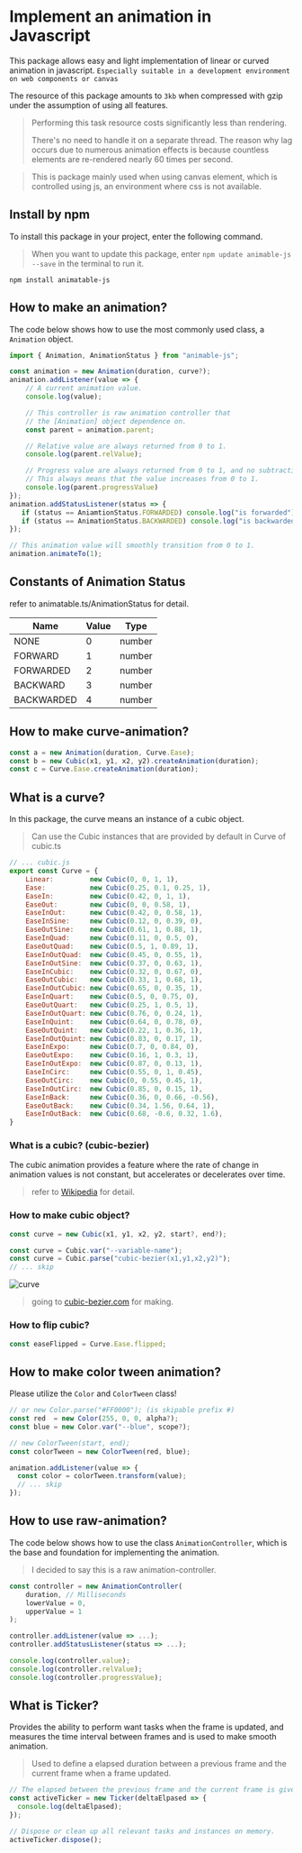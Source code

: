 # Implement an animation in Javascript

This package allows easy and light implementation of linear or curved animation in javascript. `Especially suitable in a development environment on web components or canvas`

The resource of this package amounts to `3kb` when compressed with gzip under the assumption of using all features.

> Performing this task resource costs significantly less than rendering.
> 
> There's no need to handle it on a separate thread. The reason why lag occurs due to numerous animation effects is because countless elements are re-rendered nearly 60 times per second.

> This is package mainly used when using canvas element, which is controlled using js, an environment where css is not available.

## Install by npm
To install this package in your project, enter the following command.

> When you want to update this package, enter `npm update animable-js --save` in the terminal to run it.

```
npm install animatable-js
```

## How to make an animation?
The code below shows how to use the most commonly used class, a `Animation` object.

```js
import { Animation, AnimationStatus } from "animable-js";

const animation = new Animation(duration, curve?);
animation.addListener(value => {
    // A current animation value.
    console.log(value);

    // This controller is raw animation controller that
    // the [Animation] object dependence on.
    const parent = animation.parent;

    // Relative value are always returned from 0 to 1.
    console.log(parent.relValue);

    // Progress value are always returned from 0 to 1, and no subtraction.
    // This always means that the value increases from 0 to 1.
    console.log(parent.progressValue)
});
animation.addStatusListener(status => {
   if (status == AniamtionStatus.FORWARDED) console.log("is forwarded");
   if (status == AnimationStatus.BACKWARDED) console.log("is backwarded");
});

// This animation value will smoothly transition from 0 to 1.
animation.animateTo(1);
```

## Constants of Animation Status
refer to animatable.ts/AnimationStatus for detail.

| Name | Value | Type
| ------ | ------ | ------
| NONE | 0 | number
| FORWARD | 1 | number
| FORWARDED | 2 | number
| BACKWARD | 3 | number
| BACKWARDED | 4 | number

## How to make curve-animation?
```js
const a = new Animation(duration, Curve.Ease);
const b = new Cubic(x1, y1, x2, y2).createAnimation(duration);
const c = Curve.Ease.createAnimation(duration);
```

## What is a curve?
In this package, the curve means an instance of a cubic object.

> Can use the Cubic instances that are provided by default in Curve of cubic.ts

```js
// ... cubic.js
export const Curve = {
    Linear:         new Cubic(0, 0, 1, 1),
    Ease:           new Cubic(0.25, 0.1, 0.25, 1),
    EaseIn:         new Cubic(0.42, 0, 1, 1),
    EaseOut:        new Cubic(0, 0, 0.58, 1),
    EaseInOut:      new Cubic(0.42, 0, 0.58, 1),
    EaseInSine:     new Cubic(0.12, 0, 0.39, 0),
    EaseOutSine:    new Cubic(0.61, 1, 0.88, 1),
    EaseInQuad:     new Cubic(0.11, 0, 0.5, 0),
    EaseOutQuad:    new Cubic(0.5, 1, 0.89, 1),
    EaseInOutQuad:  new Cubic(0.45, 0, 0.55, 1),
    EaseInOutSine:  new Cubic(0.37, 0, 0.63, 1),
    EaseInCubic:    new Cubic(0.32, 0, 0.67, 0),
    EaseOutCubic:   new Cubic(0.33, 1, 0.68, 1),
    EaseInOutCubic: new Cubic(0.65, 0, 0.35, 1),
    EaseInQuart:    new Cubic(0.5, 0, 0.75, 0),
    EaseOutQuart:   new Cubic(0.25, 1, 0.5, 1),
    EaseInOutQuart: new Cubic(0.76, 0, 0.24, 1),
    EaseInQuint:    new Cubic(0.64, 0, 0.78, 0),
    EaseOutQuint:   new Cubic(0.22, 1, 0.36, 1),
    EaseInOutQuint: new Cubic(0.83, 0, 0.17, 1),
    EaseInExpo:     new Cubic(0.7, 0, 0.84, 0),
    EaseOutExpo:    new Cubic(0.16, 1, 0.3, 1),
    EaseInOutExpo:  new Cubic(0.87, 0, 0.13, 1),
    EaseInCirc:     new Cubic(0.55, 0, 1, 0.45),
    EaseOutCirc:    new Cubic(0, 0.55, 0.45, 1),
    EaseInOutCirc:  new Cubic(0.85, 0, 0.15, 1),
    EaseInBack:     new Cubic(0.36, 0, 0.66, -0.56),
    EaseOutBack:    new Cubic(0.34, 1.56, 0.64, 1),
    EaseInOutBack:  new Cubic(0.68, -0.6, 0.32, 1.6),
}
```

### What is a cubic? (cubic-bezier)
The cubic animation provides a feature where the rate of change in animation values is not constant, but accelerates or decelerates over time.

> refer to [Wikipedia](https://en.wikipedia.org/wiki/B%C3%A9zier_curve) for detail.

### How to make cubic object?
```js
const curve = new Cubic(x1, y1, x2, y2, start?, end?);

const curve = Cubic.var("--variable-name");
const curve = Cubic.parse("cubic-bezier(x1,y1,x2,y2)");
// ... skip
```
![curve](https://github.com/MTtankkeo/js_animatable/assets/122026021/1c22b58c-481f-47f2-a8e4-cc7b03672f86)

> going to [cubic-bezier.com](https://cubic-bezier.com) for making.

### How to flip cubic?
```js
const easeFlipped = Curve.Ease.flipped;
```

## How to make color tween animation?
Please utilize the `Color` and `ColorTween` class!

```js
// or new Color.parse("#FF0000"); (is skipable prefix #)
const red  = new Color(255, 0, 0, alpha?);
const blue = new Color.var("--blue", scope?);

// new ColorTween(start, end);
const colorTween = new ColorTween(red, blue);

animation.addListener(value => {
  const color = colorTween.transform(value);
  // ... skip
});
```

## How to use raw-animation?
The code below shows how to use the class `AnimationController`, which is the base and foundation for implementing the animation.

> I decided to say this is a raw animation-controller.

```js
const controller = new AnimationController(
    duration, // Milliseconds
    lowerValue = 0,
    upperValue = 1
);

controller.addListener(value => ...);
controller.addStatusListener(status => ...);

console.log(controller.value);
console.log(controller.relValue);
console.log(controller.progressValue);
```

## What is Ticker?
Provides the ability to perform want tasks when the frame is updated, and measures the time interval between frames and is used to make smooth animation.

> Used to define a elapsed duration between a previous frame and the current frame when a frame updated.

```js
// The elapsed between the previous frame and the current frame is given.
const activeTicker = new Ticker(deltaElpased => {
  console.log(deltaElpased);
});

// Dispose or clean up all relevant tasks and instances on memory.
activeTicker.dispose();
```